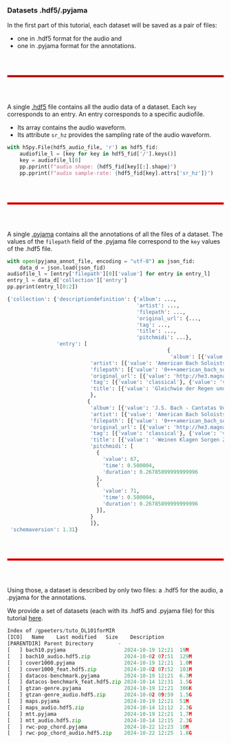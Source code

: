 ### Datasets .hdf5/.pyjama

In the first part of this tutorial, each dataset will be saved as a pair of files:
- one in .hdf5 format for the audio and
- one in .pyjama format for the annotations.


<hr style="border: 2px solid red; margin: 60px 0;">


A single [.hdf5](https://docs.h5py.org/) file contains all the audio data of a dataset.
Each `key` corresponds to an entry.
An entry corresponds to a specific audiofile.
- Its array contains the audio waveform.
- Its attribute `sr_hz` provides the sampling rate of the audio waveform.

```python
with h5py.File(hdf5_audio_file, 'r') as hdf5_fid:
    audiofile_l = [key for key in hdf5_fid['/'].keys()]
    key = audiofile_l[0]
    pp.pprint(f"audio shape: {hdf5_fid[key][:].shape}")
    pp.pprint(f"audio sample-rate: {hdf5_fid[key].attrs['sr_hz']}")
```


<hr style="border: 2px solid red; margin: 60px 0;">


A single [.pyjama](https://github.com/geoffroypeeters/pyjama) contains all the annotations of all the files of a dataset.
The values of the `filepath` field of the .pyjama file correspond to the `key` values of the .hdf5 file.

```python
with open(pyjama_annot_file, encoding = "utf-8") as json_fid:
    data_d = json.load(json_fid)
audiofile_l = [entry['filepath'][0]['value'] for entry in entry_l]
entry_l = data_d['collection']['entry']
pp.pprint(entry_l[0:2])
```

```python
{'collection': {'descriptiondefinition': {'album': ...,
                                          'artist': ...,
                                          'filepath': ...,
                                          'original_url': {...,
                                          'tag': ...,
                                          'title': ...,
                                          'pitchmidi': ...},
                'entry': [
													{
													 'album': [{'value': 'J.S. Bach - Cantatas Volume V'}],
                           'artist': [{'value': 'American Bach Soloists'}],
                           'filepath': [{'value': '0+++american_bach_soloists-j_s__bach__cantatas_volume_v-01-gleichwie_der_regen_und_schnee_vom_himmel_fallt_bwv_18_i_sinfonia-117-146.mp3'}],
                           'original_url': [{'value': 'http://he3.magnatune.com/all/01--Gleichwie%20der%20Regen%20und%20Schnee%20vom%20Himmel%20fallt%20BWV%2018_%20I%20Sinfonia--ABS.mp3'}],
                           'tag': [{'value': 'classical'}, {'value': 'violin'}],
                           'title': [{'value': 'Gleichwie der Regen und Schnee vom Himmel fallt BWV 18_ I Sinfonia'}],
                           },
                          {
                           'album': [{'value': 'J.S. Bach - Cantatas Volume V'}],
                           'artist': [{'value': 'American Bach Soloists'}],
                           'filepath': [{'value': '0+++american_bach_soloists-j_s__bach__cantatas_volume_v-09-weinen_klagen_sorgen_zagen_bwv_12_iv_aria__kreuz_und_krone_sind_verbunden-146-175.mp3'}],
                           'original_url': [{'value': 'http://he3.magnatune.com/all/09--Weinen%20Klagen%20Sorgen%20Zagen%20BWV%2012_%20IV%20Aria%20-%20Kreuz%20und%20Krone%20sind%20verbunden--ABS.mp3'}],
                           'tag': [{'value': 'classical'}, {'value': 'violin'}],
                           'title': [{'value': '-Weinen Klagen Sorgen Zagen BWV 12_ IV Aria - Kreuz und Krone sind verbunden-'}],
                           'pitchmidi': [
                             {
                               'value': 67,
                               'time': 0.500004,
                               'duration': 0.26785899999999996
                             },
                             {
                               'value': 71,
                               'time': 0.500004,
                               'duration': 0.26785899999999996
                             }],
                           }
                           ]},
 'schemaversion': 1.31}
 ```


<hr style="border: 2px solid red; margin: 60px 0;">


Using those, a dataset is described by only two files: a .hdf5 for the audio, a .pyjama for the annotations.

We provide a set of datasets (each with its .hdf5 and .pyjama file) for this tutorial [here](https://perso.telecom-paristech.fr/gpeeters/tuto_DL101forMIR/).

```python
Index of /gpeeters/tuto_DL101forMIR
[ICO]	Name	Last modified	Size	Description
[PARENTDIR]	Parent Directory	 	-	 
[   ] bach10.pyjama                   2024-10-19 12:21	19M	 
[   ] bach10_audio.hdf5.zip           2024-10-02 07:51	129M	 
[   ] cover1000.pyjama                2024-10-19 12:21	1.0M	 
[   ] cover1000_feat.hdf5.zip         2024-10-02 07:52	101M	 
[   ] datacos-benchmark.pyjama        2024-10-19 12:21	6.3M	 
[   ] datacos-benchmark_feat.hdf5.zip 2024-10-14 12:31	1.5G	 
[   ] gtzan-genre.pyjama              2024-10-19 12:21	306K	 
[   ] gtzan-genre_audio.hdf5.zip      2024-10-02 09:59	1.5G	 
[   ] maps.pyjama                     2024-10-19 12:21	51M	 
[   ] maps_audio.hdf5.zip             2024-10-14 12:12	2.3G	 
[   ] mtt.pyjama                      2024-10-19 12:21	1.7M	 
[   ] mtt_audio.hdf5.zip              2024-10-14 12:15	2.3G	 
[   ] rwc-pop_chord.pyjama            2024-10-22 12:23	10M	 
[   ] rwc-pop_chord_audio.hdf5.zip    2024-10-22 12:25	1.8G	 
```
